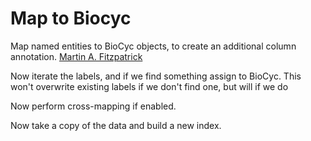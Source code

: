 Map to Biocyc
=============

Map named entities to BioCyc objects, to create an additional column annotation.
[Martin A. Fitzpatrick][]



  [Martin A. Fitzpatrick]: http://martinfitzpatrick.name/

Now iterate the labels, and if we find something assign to BioCyc.
This won't overwrite existing labels if we don't find one, but will if we do

Now perform cross-mapping if enabled.

Now take a copy of the data and build a new index.
